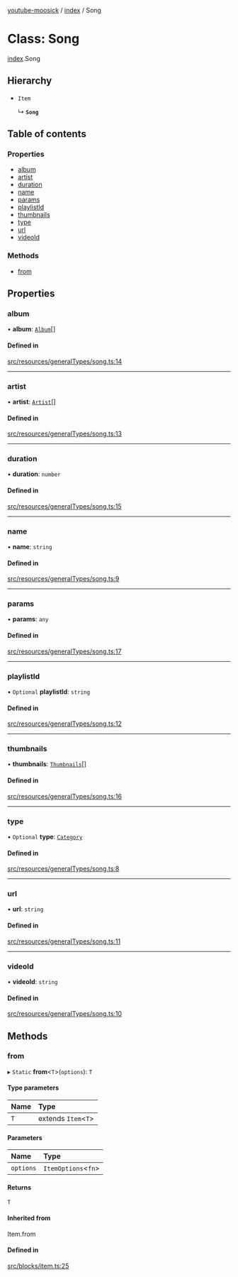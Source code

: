 [youtube-moosick](../README.md) / [index](../modules/index.md) / Song

# Class: Song

[index](../modules/index.md).Song

## Hierarchy

- `Item`

  ↳ **`Song`**

## Table of contents

### Properties

- [album](index.Song.md#album)
- [artist](index.Song.md#artist)
- [duration](index.Song.md#duration)
- [name](index.Song.md#name)
- [params](index.Song.md#params)
- [playlistId](index.Song.md#playlistid)
- [thumbnails](index.Song.md#thumbnails)
- [type](index.Song.md#type)
- [url](index.Song.md#url)
- [videoId](index.Song.md#videoid)

### Methods

- [from](index.Song.md#from)

## Properties

### album

• **album**: [`Album`](index.Album.md)[]

#### Defined in

[src/resources/generalTypes/song.ts:14](https://github.com/EvasiveXkiller/youtube-moosick/blob/fb05789/src/resources/generalTypes/song.ts#L14)

___

### artist

• **artist**: [`Artist`](index.Artist.md)[]

#### Defined in

[src/resources/generalTypes/song.ts:13](https://github.com/EvasiveXkiller/youtube-moosick/blob/fb05789/src/resources/generalTypes/song.ts#L13)

___

### duration

• **duration**: `number`

#### Defined in

[src/resources/generalTypes/song.ts:15](https://github.com/EvasiveXkiller/youtube-moosick/blob/fb05789/src/resources/generalTypes/song.ts#L15)

___

### name

• **name**: `string`

#### Defined in

[src/resources/generalTypes/song.ts:9](https://github.com/EvasiveXkiller/youtube-moosick/blob/fb05789/src/resources/generalTypes/song.ts#L9)

___

### params

• **params**: `any`

#### Defined in

[src/resources/generalTypes/song.ts:17](https://github.com/EvasiveXkiller/youtube-moosick/blob/fb05789/src/resources/generalTypes/song.ts#L17)

___

### playlistId

• `Optional` **playlistId**: `string`

#### Defined in

[src/resources/generalTypes/song.ts:12](https://github.com/EvasiveXkiller/youtube-moosick/blob/fb05789/src/resources/generalTypes/song.ts#L12)

___

### thumbnails

• **thumbnails**: [`Thumbnails`](index.Thumbnails.md)[]

#### Defined in

[src/resources/generalTypes/song.ts:16](https://github.com/EvasiveXkiller/youtube-moosick/blob/fb05789/src/resources/generalTypes/song.ts#L16)

___

### type

• `Optional` **type**: [`Category`](../enums/enums.Category.md)

#### Defined in

[src/resources/generalTypes/song.ts:8](https://github.com/EvasiveXkiller/youtube-moosick/blob/fb05789/src/resources/generalTypes/song.ts#L8)

___

### url

• **url**: `string`

#### Defined in

[src/resources/generalTypes/song.ts:11](https://github.com/EvasiveXkiller/youtube-moosick/blob/fb05789/src/resources/generalTypes/song.ts#L11)

___

### videoId

• **videoId**: `string`

#### Defined in

[src/resources/generalTypes/song.ts:10](https://github.com/EvasiveXkiller/youtube-moosick/blob/fb05789/src/resources/generalTypes/song.ts#L10)

## Methods

### from

▸ `Static` **from**<`T`\>(`options`): `T`

#### Type parameters

| Name | Type |
| :------ | :------ |
| `T` | extends `Item`<`T`\> |

#### Parameters

| Name | Type |
| :------ | :------ |
| `options` | `ItemOptions`<`fn`\> |

#### Returns

`T`

#### Inherited from

Item.from

#### Defined in

[src/blocks/item.ts:25](https://github.com/EvasiveXkiller/youtube-moosick/blob/fb05789/src/blocks/item.ts#L25)
